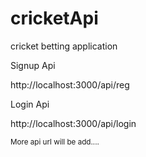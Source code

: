 # cricketApi
cricket betting application
<p>Signup Api</p>
<p>http://localhost:3000/api/reg</p>
<p>Login Api</p>
<p>http://localhost:3000/api/login</p>

<small>More api url will be add....</small>

